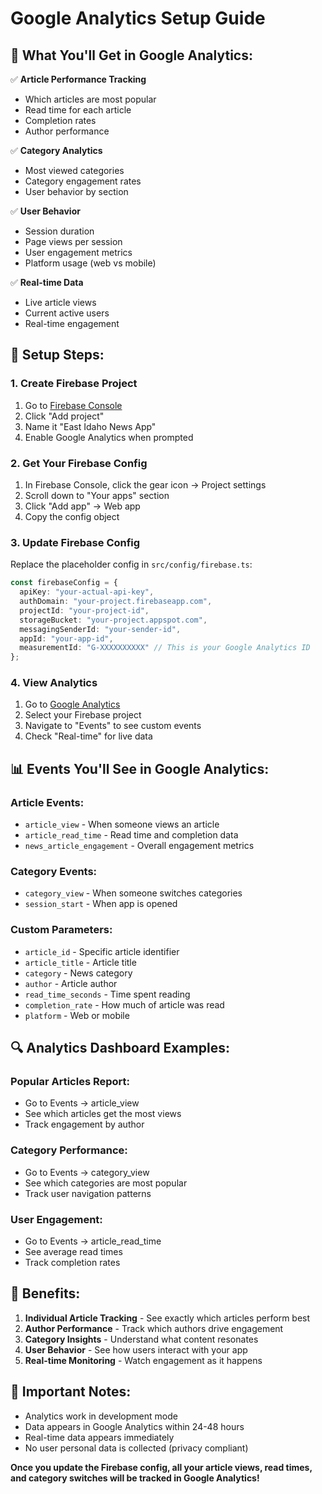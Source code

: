# Google Analytics Setup Guide

## 🎯 **What You'll Get in Google Analytics:**

✅ **Article Performance Tracking**
- Which articles are most popular
- Read time for each article
- Completion rates
- Author performance

✅ **Category Analytics**
- Most viewed categories
- Category engagement rates
- User behavior by section

✅ **User Behavior**
- Session duration
- Page views per session
- User engagement metrics
- Platform usage (web vs mobile)

✅ **Real-time Data**
- Live article views
- Current active users
- Real-time engagement

## 🚀 **Setup Steps:**

### 1. **Create Firebase Project**
1. Go to [Firebase Console](https://console.firebase.google.com/)
2. Click "Add project"
3. Name it "East Idaho News App"
4. Enable Google Analytics when prompted

### 2. **Get Your Firebase Config**
1. In Firebase Console, click the gear icon → Project settings
2. Scroll down to "Your apps" section
3. Click "Add app" → Web app
4. Copy the config object

### 3. **Update Firebase Config**
Replace the placeholder config in `src/config/firebase.ts`:

```typescript
const firebaseConfig = {
  apiKey: "your-actual-api-key",
  authDomain: "your-project.firebaseapp.com",
  projectId: "your-project-id",
  storageBucket: "your-project.appspot.com",
  messagingSenderId: "your-sender-id",
  appId: "your-app-id",
  measurementId: "G-XXXXXXXXXX" // This is your Google Analytics ID
};
```

### 4. **View Analytics**
1. Go to [Google Analytics](https://analytics.google.com/)
2. Select your Firebase project
3. Navigate to "Events" to see custom events
4. Check "Real-time" for live data

## 📊 **Events You'll See in Google Analytics:**

### **Article Events:**
- `article_view` - When someone views an article
- `article_read_time` - Read time and completion data
- `news_article_engagement` - Overall engagement metrics

### **Category Events:**
- `category_view` - When someone switches categories
- `session_start` - When app is opened

### **Custom Parameters:**
- `article_id` - Specific article identifier
- `article_title` - Article title
- `category` - News category
- `author` - Article author
- `read_time_seconds` - Time spent reading
- `completion_rate` - How much of article was read
- `platform` - Web or mobile

## 🔍 **Analytics Dashboard Examples:**

### **Popular Articles Report:**
- Go to Events → article_view
- See which articles get the most views
- Track engagement by author

### **Category Performance:**
- Go to Events → category_view
- See which categories are most popular
- Track user navigation patterns

### **User Engagement:**
- Go to Events → article_read_time
- See average read times
- Track completion rates

## 🎉 **Benefits:**

1. **Individual Article Tracking** - See exactly which articles perform best
2. **Author Performance** - Track which authors drive engagement
3. **Category Insights** - Understand what content resonates
4. **User Behavior** - See how users interact with your app
5. **Real-time Monitoring** - Watch engagement as it happens

## 🚨 **Important Notes:**

- Analytics work in development mode
- Data appears in Google Analytics within 24-48 hours
- Real-time data appears immediately
- No user personal data is collected (privacy compliant)

**Once you update the Firebase config, all your article views, read times, and category switches will be tracked in Google Analytics!**
